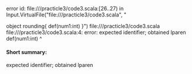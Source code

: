 error id: file://<WORKSPACE>/practicle3/code3.scala:[26..27) in Input.VirtualFile("file://<WORKSPACE>/practicle3/code3.scala", "

object rounding{
    def(num1:int)
}")
file://<WORKSPACE>/practicle3/code3.scala
file://<WORKSPACE>/practicle3/code3.scala:4: error: expected identifier; obtained lparen
    def(num1:int)
       ^
#### Short summary: 

expected identifier; obtained lparen